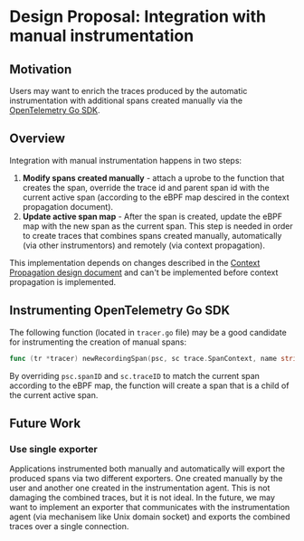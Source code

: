 # Design Proposal: Integration with manual instrumentation

## Motivation

Users may want to enrich the traces produced by the automatic instrumentation with additional spans created manually via the [OpenTelemetry Go SDK](https://github.com/open-telemetry/opentelemetry-go).

## Overview

Integration with manual instrumentation happens in two steps:

1. **Modify spans created manually** - attach a uprobe to the function that creates the span, override the trace id and parent span id with the current active span (according to the eBPF map descired in the context propagation document).
2. **Update active span map** - After the span is created, update the eBPF map with the new span as the current span. This step is needed in order to create traces that combines spans created manually, automatically (via other instrumentors) and remotely (via context propagation).

This implementation depends on changes described in the [Context Propagation design document](context-propagation.md) and can't be implemented before context propagation is implemented.

## Instrumenting OpenTelemetry Go SDK

The following function (located in `tracer.go` file) may be a good candidate for instrumenting the creation of manual spans:

```go
func (tr *tracer) newRecordingSpan(psc, sc trace.SpanContext, name string, sr SamplingResult, config *trace.SpanConfig) *recordingSpan {
```

By overriding `psc.spanID` and `sc.traceID` to match the current span according to the eBPF map, the function will create a span that is a child of the current active span.

## Future Work

### Use single exporter

Applications instrumented both manually and automatically will export the produced spans via two different exporters. One created manually by the user and another one created in the instrumentation agent. This is not damaging the combined traces, but it is not ideal. In the future, we may want to implement an exporter that communicates with the instrumentation agent (via mechanisem like Unix domain socket) and exports the combined traces over a single connection.

